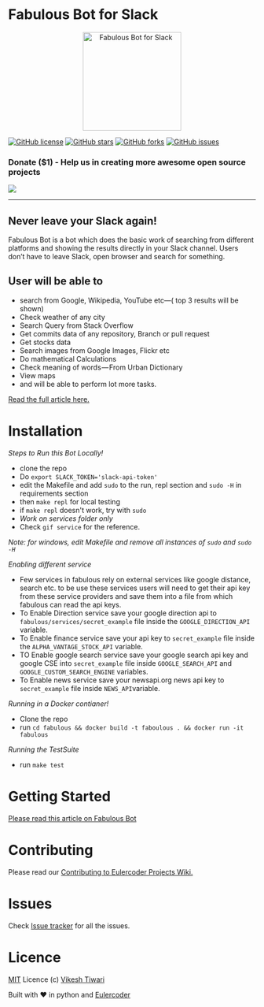 # Fabulous Bot for Slack

<p align="center">
   <img align="centre" src="https://cdn-images-1.medium.com/max/800/1*BDwu0v1rHBpfFdYGx30yTw.png" alt="Fabulous Bot for Slack" width="200px" height="200px"/>
</p>

[![GitHub license](https://img.shields.io/github/license/eulercoder/fabulous.svg)](https://github.com/Eulercoder/fabulous/blob/master/LICENSE) [![GitHub stars](https://img.shields.io/github/stars/eulercoder/fabulous.svg)](https://github.com/eulercoder/fabulous/stargazers) [![GitHub forks](https://img.shields.io/github/forks/eulercoder/fabulous.svg)](https://github.com/eulercoder/fabulous/network) [![GitHub issues](https://img.shields.io/github/issues/eulercoder/fabulous.svg)](https://github.com/eulercoder/fabulous/issues)

### Donate ($1) - Help us in creating more awesome open source projects

[<img src="https://www.paypalobjects.com/webstatic/mktg/logo/AM_mc_vs_dc_ae.jpg">](https://www.paypal.me/vikeshtiwari/1)

---

Never leave your Slack again!
------------------------------------

Fabulous Bot is a bot which does the basic work of searching from different
platforms and showing the results directly in your Slack channel.
Users don’t have to leave Slack, open browser and search for something.

## User will be able to

- search from Google, Wikipedia, YouTube etc—( top 3 results will be shown)
- Check weather of any city
- Search Query from Stack Overflow
- Get commits data of any repository, Branch or pull request
- Get stocks data
- Search images from Google Images, Flickr etc
- Do mathematical Calculations
- Check meaning of words — From Urban Dictionary
- View maps
- and will be able to perform lot more tasks.

[Read the full article here.](http://eulercoder.me/2017/09/eulercoder-project-series-fabulous-bot/)



# Installation

*Steps to Run this Bot Locally!*

- clone the repo
- Do `export SLACK_TOKEN='slack-api-token' `
- edit the Makefile and add `sudo` to the run, repl section and `sudo -H` in requirements section
- then `make repl` for local testing
- if `make repl` doesn't work, try with `sudo`
- *_Work on services folder only_*
- Check `gif service` for the reference.

*Note: for windows, edit Makefile and remove all instances of `sudo` and `sudo -H`*


*Enabling different service*
- Few services in fabulous rely on external services like google distance, search etc. to be use these services users will need to get their api key from these service providers and save them into a file from which fabulous can read the api keys.
- To Enable Direction service save your google direction api to `fabulous/services/secret_example` file inside the `GOOGLE_DIRECTION_API` variable.
- To Enable finance service save your api key to `secret_example` file inside the `ALPHA_VANTAGE_STOCK_API` variable.
- TO Enable google search service save your google search api key and google CSE into `secret_example` file inside `GOOGLE_SEARCH_API` and `GOOGLE_CUSTOM_SEARCH_ENGINE` variables.
- To Enable news service save your newsapi.org news api key to `secret_example` file inside `NEWS_API`variable.


*Running in a Docker contianer!*

- Clone the repo
- run `cd fabulous && docker build -t faboulous . && docker run -it fabulous`

*Running the TestSuite*
- run `make test`

# Getting Started

[Please read this article on Fabulous Bot](http://eulercoder.me/2017/09/eulercoder-project-series-fabulous-bot/)

# Contributing

Please read our [Contributing to Eulercoder Projects Wiki.](https://github.com/Eulercoder/fabulous/wiki/Contributing-to-Fabulous-Bot)



# Issues

Check [Issue tracker](https://github.com/eulercoder/fabulous/issues) for all the issues.

# Licence

[MIT](https://github.com/eulercoder/fabulous/blob/master/LICENSE) Licence (c) [Vikesh Tiwari](https://github.com/vicky002)

Built with :heart: in python and [Eulercoder](http://eulercoder.me)
